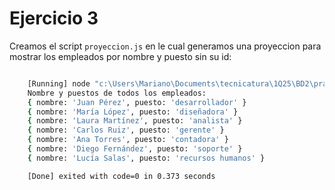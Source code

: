 # Ejercicio 3

Creamos el script `proyeccion.js` en le cual generamos una proyeccion para mostrar los empleados por nombre y puesto sin su id:

```bash

    [Running] node "c:\Users\Mariano\Documents\tecnicatura\1Q25\BD2\practicos\tp2\ejer3\proyeccion.js"
    Nombre y puestos de todos los empleados: 
    { nombre: 'Juan Pérez', puesto: 'desarrollador' }
    { nombre: 'María López', puesto: 'diseñadora' }
    { nombre: 'Laura Martínez', puesto: 'analista' }
    { nombre: 'Carlos Ruiz', puesto: 'gerente' }
    { nombre: 'Ana Torres', puesto: 'contadora' }
    { nombre: 'Diego Fernández', puesto: 'soporte' }
    { nombre: 'Lucía Salas', puesto: 'recursos humanos' }

    [Done] exited with code=0 in 0.373 seconds

```
